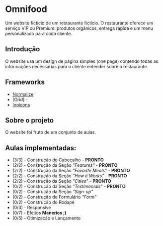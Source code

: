 
# Omnifood

Um website fictício de um restaurante fictício. O restaurante oferece um serviço VIP ou Premium: produtos orgânicos, entrega rápida e um menu personalizado para cada cliente.

## Introdução

O website usa um design de página simples (one page) contendo todas as informações necessárias para o cliente entender sobre o restaurante.

## Frameworks

* [Normalize](http://necolas.github.io/normalize.css/)
* [Grid] - 
* [Ionicons](http://ionicons.com)

## Sobre o projeto

O website foi fruto de um conjunto de aulas.

## Aulas implementadas:

* (3/3) - Construção do Cabeçalho - **PRONTO**
* (2/2) - Construção da Seção *"Features"* - **PRONTO**
* (2/2) - Construção da Seção *"Favorite Meals"* - **PRONTO**
* (2/2) - Construção da Seção *"How it Works"* - **PRONTO**
* (2/2) - Construção da Seção *"Cities"* - **PRONTO**
* (0/2) - Construção da Seção *"Testimonials"* - **PRONTO**
* (0/2) - Construção da Seção *"Sign-up"*
* (0/2) - Construção do Formulário *"Form"*
* (0/2) - Construção do Rodapé
* (0/3) - Responsive
* (0/7) - Efeitos **Manerios ;)** 
* (0/5) - Otimização e Lançamento
